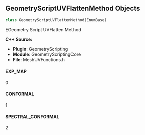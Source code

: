 ## GeometryScriptUVFlattenMethod Objects

```python
class GeometryScriptUVFlattenMethod(EnumBase)
```

EGeometry Script UVFlatten Method

**C++ Source:**

- **Plugin**: GeometryScripting
- **Module**: GeometryScriptingCore
- **File**: MeshUVFunctions.h

<a id="unreal.GeometryScriptUVFlattenMethod.EXP_MAP"></a>

#### EXP_MAP

0

<a id="unreal.GeometryScriptUVFlattenMethod.CONFORMAL"></a>

#### CONFORMAL

1

<a id="unreal.GeometryScriptUVFlattenMethod.SPECTRAL_CONFORMAL"></a>

#### SPECTRAL_CONFORMAL

2

<a id="unreal.GeometryScriptUVIslandSource"></a>